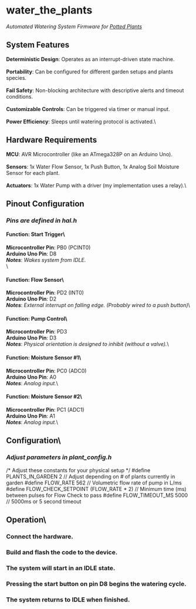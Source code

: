 # **water_the_plants**
*Automated Watering System Firmware for <ins>Potted<ins> Plants*

## **System Features**
**Deterministic Design**: Operates as an interrupt-driven state machine.\
\
**Portability**: Can be configured for different garden setups and plants species.\
\
**Fail Safety**: Non-blocking architecture with descriptive alerts and timeout conditions.\
\
**Customizable Controls**: Can be triggered via timer or manual input.\
\
**Power Efficiency**: Sleeps until watering protocol is activated.\

## **Hardware Requirements**
**MCU**: AVR Microcontroller (like an ATmega328P on an Arduino Uno).\
\
**Sensors**: 1x Water Flow Sensor, 1x Push Button, 1x Analog Soil Moisture Sensor for each plant.\
\
**Actuators**: 1x Water Pump with a driver (my implementation uses a relay).\

## **Pinout Configuration**
### *Pins are defined in hal.h*
#### Function: Start Trigger\
**Microcontroller Pin**: PB0 (PCINT0)\
**Arduino Uno Pin**: D8\
*__Notes__*: *Wakes system from IDLE.*\
\
#### Function: Flow Sensor\
**Microcontroller Pin**: PD2 (INT0)\
**Arduino Uno Pin**: D2\
*__Notes__*: *External interrupt on falling edge. (Probably wired to a push button)*\

#### Function: Pump Control\
**Microcontroller Pin**: PD3\
**Arduino Uno Pin**: D3\
*__Notes__*: *Physical orientation is designed to inhibit (without a valve).*\

#### Function: Moisture Sensor #1\
**Microcontroller Pin**: PC0 (ADC0)\
**Arduino Uno Pin**: A0\
*__Notes__*: *Analog input.*\

#### Function: Moisture Sensor #2\
**Microcontroller Pin**: PC1 (ADC1)\
**Arduino Uno Pin**: A1\
*__Notes__*: *Analog input.*\

## **Configuration**\

### *Adjust parameters in plant_config.h*

/* Adjust these constants for your physical setup */
#define PLANTS_IN_GARDEN 2            // Adjust depending on # of plants currently in garden
#define FLOW_RATE 562                 // Volumetric flow rate of pump in L/ms
#define FLOW_CHECK_SETPOINT (FLOW_RATE * 2)   // Minimum time (ms) between pulses for Flow Check to pass
#define FLOW_TIMEOUT_MS 5000          // 5000ms or 5 second timeout

## **Operation**\

### Connect the hardware.

### Build and flash the code to the device.

### The system will start in an IDLE state.

### Pressing the start button on pin D8 begins the watering cycle.

### The system returns to IDLE when finished.

